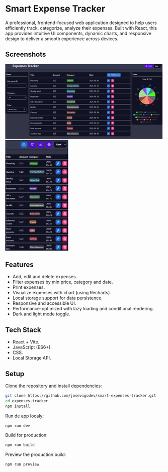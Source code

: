 # Smart Expense Tracker

A professional, frontend-focused web application designed to help users efficiently track, categorize, analyze their expenses. Built with React, this app provides intuitive UI components, dynamic charts, and responsive design to deliver a smooth experience across devices.

## Screenshots

<img styles="display: inline-block" src="./src/assets/dashboard_view.png" width="500"/>
<img styles="display: inline-block" src="./src/assets/mobile_view.png" width="200"/>

## Features

- Add, edit and delete expenses.
- Filter expenses by min price, category and date.
- Print expenses.
- Visualize expenses with chart (using Recharts).
- Local storage support for data persistence.
- Responsive and accessible UI.
- Performance-optimized with lazy loading and conditional rendering.
- Dark and light mode toggle.

## Tech Stack

- React + Vite.
- JavaScript (ES6+).
- CSS.
- Local Storage API.

## Setup

Clone the repository and install dependencies:

```bash
git clone https://github.com/josevigodev/smart-expenses-tracker.git
cd expenses-tracker
npm install
```

Run de app localy:

```bash
npm run dev
```

Build for production:

```bash
npm run build
```

Preview the production build:

```bash
npm run preview
```
